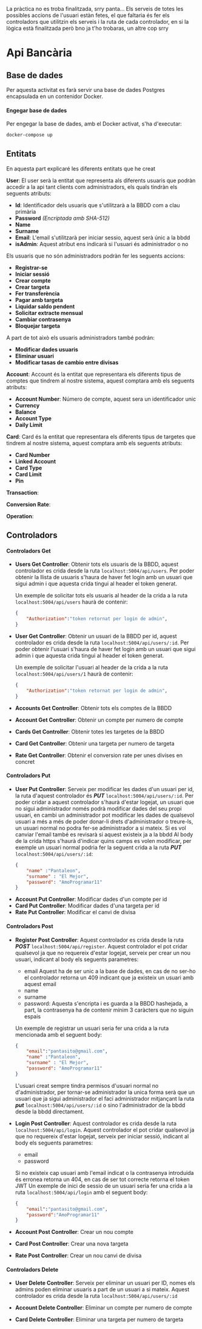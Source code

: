 La pràctica no es troba finalitzada, srry panta...
Els serveis de totes les possibles accions de l'usuari estàn fetes, el que faltaria és fer els controladors que utilitzin els serveis i la ruta de cada controlador, en si la lògica està finalitzada però bno ja t'ho trobaras, un altre cop srry

# Api Bancària

## Base de dades

Per aquesta activitat es farà servir una base de dades Postgres encapsulada en un contenidor Docker.

#### Engegar base de dades

Per engegar la base de dades, amb el Docker activat, s'ha d'executar:

```bash
docker-compose up
```

## Entitats

En aquesta part explicaré les diferents entitats que he creat

**User**: El user serà la entitat que representa als diferents usuaris que podràn accedir a la api tant clients com administradors, els quals tindràn els seguents atributs:
- **Id**: Identificador dels usuaris que s'utilitzarà a la BBDD com a clau primària
- **Password** *(Encriptada amb SHA-512)*
- **Name**
- **Surname**
- **Email**: L'email s'utilitzarà per iniciar sessio, aquest serà únic a la bbdd
- **isAdmin**: Aquest atribut ens indicarà si l'usuari és administrador o no

Els usuaris que no són administradors podràn fer les seguents accions:
- **Registrar-se**
- **Iniciar sessió**
- **Crear compte**
- **Crear targeta**
- **Fer transferència**
- **Pagar amb targeta**
- **Liquidar saldo pendent**
- **Solicitar extracte mensual**
- **Cambiar contrasenya**
- **Bloquejar targeta**

A part de tot això els usuaris administradors també podrán:
- **Modificar dades usuaris**
- **Eliminar usuari**
- **Modificar tasas de cambio entre divisas**  


**Account**: Account és la entitat que representara els diferents tipus de comptes que tindrem al nostre sistema, aquest comptara amb els seguents atributs:

- **Account Number**: Número de compte, aquest sera un identificador unic
- **Currency**
- **Balance**
- **Account Type**
- **Daily Limit**

**Card**: Card és la entitat que representara els diferents tipus de targetes que tindrem al nostre sistema, aquest comptara amb els seguents atributs:

- **Card Number**
- **Linked Account**
- **Card Type**
- **Card Limit**
- **Pin**

**Transaction**: 

**Conversion Rate**: 

**Operation**: 


## Controladors

#### Controladors Get
- **Users Get Controller**: Obtenir tots els usuaris de la BBDD, aquest controlador es crida desde la ruta ```localhost:5004/api/users```. Per poder obtenir la llista de usuaris s'haura de haver fet login amb un usuari que sigui admin i que aquesta crida tingui al header el token generat.

    Un exemple de solicitar tots els usuaris al header de la crida a la ruta ```localhost:5004/api/users``` haurà de contenir:
    ```json
    {
        "Authorization":"token retornat per login de admin",  
    }   
    ```

- **User Get Controller**: Obtenir un usuari de la BBDD per id, aquest controlador es crida desde la ruta ```localhost:5004/api/users/:id```. Per poder obtenir l'usuari s'haura de haver fet login amb un usuari que sigui admin i que aquesta crida tingui al header el token generat.

    Un exemple de solicitar l'usuari al header de la crida a la ruta ```localhost:5004/api/users/1``` haurà de contenir:
    ```json
    {
        "Authorization":"token retornat per login de admin",  
    }   
    ```
- **Accounts Get Controller**: Obtenir tots els comptes de la BBDD
- **Account Get Controller**: Obtenir un compte per numero de compte
- **Cards Get Controller**: Obtenir totes les targetes de la BBDD
- **Card Get Controller**: Obtenir una targeta per numero de targeta
- **Rate Get Controller**: Obtenir el conversion rate per unes divises en concret

#### Controladors Put
- **User Put Controller**: Serveix per modificar les dades d'un usuari per id, la ruta d'aquest controlador és ***PUT*** ```localhost:5004/api/users/:id```. Per poder cridar a aquest controlador s'haurà d'estar logejat, un usuari que no sigui administrador només podrà modificar dades del seu propi usuari, en cambi un administrador pot modificar les dades de qualsevol usuari a més a més de poder donar-li drets d'administrador o treure-ls, un usuari normal no podra fer-se administrador a si mateix. Si es vol canviar l'email també es revisarà si aquest existeix ja a la bbdd Al body de la crida https s'haurà d'indicar quins camps es volen modificar, per exemple un usuari normal podria fer la seguent crida a la ruta ***PUT*** ```localhost:5004/api/users/:id```:
    ```json
    {
        "name" :"Pantaleon",
        "surname" : "El Mejor",
        "password": "AmoProgramar11"
    }
    ```
- **Account Put Controller**: Modificar dades d'un compte per id
- **Card Put Controller**: Modificar dades d'una targeta per id
- **Rate Put Controller**: Modificar el canvi de divisa

#### Controladors Post
- **Register Post Controller**: Aquest controlador es crida desde la ruta ***POST*** ```localhost:5004/api/register```. Aquest controlador el pot cridar qualsevol ja que no requereix d'estar logejat, serveix per crear un nou usuari, indicant al body els seguents parametres:
    - email  Aquest ha de ser unic a la base de dades, en cas de no ser-ho el controlador retorna un 409 indicant que ja existeix un usuari amb aquest email
    - name
    - surname
    - password: Aquesta s'encripta i es guarda a la BBDD hashejada, a part, la contrasenya ha de contenir mínim 3 caràcters que no siguin espais

    Un exemple de registrar un usuari seria fer una crida a la ruta mencionada amb el seguent body:
    ```json
    {
        "email":"pantasito@gmail.com",
        "name" :"Pantaleon",
        "surname" : "El Mejor",
        "password": "AmoProgramar11"
    }   
    ```
    L'usuari creat sempre tindra permisos d'usuari normal no d'administrador, per tornar-se administrador la unica forma serà que un usuari que ja sigui administrador el faci administrador mitjançant la ruta ***put*** ```localhost:5004/api/users/:id``` o sino l'administrador de la bbdd desde la bbdd directament.
    
- **Login Post Controller**: Aquest controlador es crida desde la ruta ```localhost:5004/api/login```. Aquest controlador el pot cridar qualsevol ja que no requereix d'estar logejat, serveix per iniciar sessió, indicant al body els seguents parametres:
    - email
    - password

    Si no existeix cap usuari amb l'email indicat o la contrasenya introduida és erronea retorna un 404, en cas de ser tot correcte retorna el token JWT
    Un exemple de inici de sessio de un usuari seria fer una crida a la ruta ```localhost:5004/api/login```  amb el seguent body:
    ```json
    {
        "email":"pantasito@gmail.com",
        "password":"AmoProgramar11"
    }   
    ```
    
- **Account Post Controller**: Crear un nou compte
- **Card Post Controller**: Crear una nova targeta
- **Rate Post Controller**: Crear un nou canvi de divisa

#### Controladors Delete
- **User Delete Controller**: Serveix per eliminar un usuari per ID, nomes els admins poden eliminar usuaris a part de un usuari a si mateix. Aquest controlador es crida desde la ruta ```localhost:5004/api/users/:id```

- **Account Delete Controller**: Eliminar un compte per numero de compte
- **Card Delete Controller**: Eliminar una targeta per numero de targeta




